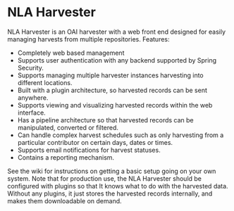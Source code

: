 NLA Harvester
=============

NLA Harvester is an OAI harvester with a web front end designed for easily managing harvests from multiple repositories.
Features:

*    Completely web based management
*    Supports user authentication with any backend supported by Spring Security.
*    Supports managing multiple harvester instances harvesting into different locations.
*    Built with a plugin architecture, so harvested records can be sent anywhere.
*    Supports viewing and visualizing harvested records within the web interface.
*    Has a pipeline architecture so that harvested records can be manipulated, converted or filtered.
*    Can handle complex harvest schedules such as only harvesting from a particular contributor on certain days, dates or times.
*    Supports email notifications for harvest statuses.
*    Contains a reporting mechanism.

See the wiki for instructions on getting a basic setup going on your own system.
Note that for production use, the NLA Harvester should be configured with plugins so that It knows what to do with the harvested data. Without any plugins, it just stores the harvested records internally, and makes them downloadable on demand.

